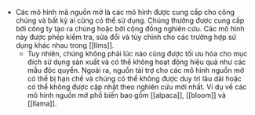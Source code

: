 - Các mô hình mã nguồn mở là các mô hình được cung cấp cho công chúng và bất kỳ ai cũng có thể sử dụng. Chúng thường được cung cấp bởi công ty tạo ra chúng hoặc bởi cộng đồng nghiên cứu. Các mô hình này được phép kiểm tra, sửa đổi và tùy chỉnh cho các trường hợp sử dụng khác nhau trong [[llms]].
	- Tuy nhiên, chúng không phải lúc nào cũng được tối ưu hóa cho mục đích sử dụng sản xuất và có thể không hoạt động hiệu quả như các mẫu độc quyền. Ngoài ra, nguồn tài trợ cho các mô hình nguồn mở có thể bị hạn chế và chúng có thể không được duy trì lâu dài hoặc có thể không được cập nhật theo nghiên cứu mới nhất. Ví dụ về các mô hình nguồn mở phổ biến bao gồm [[alpaca]], [[bloom]] và [[llama]].